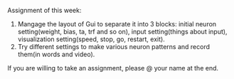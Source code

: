 Assignment of this week:
1. Mangage the layout of Gui to separate it into 3 blocks: initial neuron setting(weight, bias, ta, trf and so on), input setting(things about input), visualization setting(speed, stop, go, restart, exit).
2. Try different settings to make various neuron patterns and record them(in words and video).
   
If you are willing to take an assignment, please @ your name at the end.
